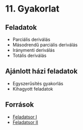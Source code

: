 # 11. Gyakorlat

## Feladatok
- Parciális deriválás
- Másodrendű parciális deriválás
- Iránymenti deriválás
- Totális deriválás

## Ajánlott házi feladatok
- Egyszerűsítés gyakorlás
- Kihagyott feladatok

## Források
- [Feladatsor I](https://numanal.inf.elte.hu/~szili/Oktatas/An_II_F_2023_tavasz/10_gyak_AnIIF_2023_tavasz.pdf)
- [Feladatsor II](https://numanal.inf.elte.hu/~szili/Oktatas/An_II_F_2023_tavasz/11_gyak_AnIIF_2023_tavasz.pdf)

